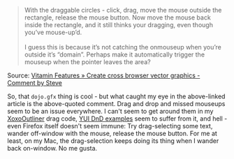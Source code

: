 <blockquote cite="http://www.thinkvitamin.com/features/design/create-cross-browser-vector-graphics#comment-34453">With the draggable circles - click, drag, move the mouse outside the rectangle, release the mouse button. Now move the mouse back inside the rectangle, and it still thinks your dragging, even though you’ve mouse-up’d.<br /><br />I guess this is because it’s not catching the onmouseup when you’re outside it’s “domain”. Perhaps make it automatically trigger the mouseup when the pointer leaves the area?</blockquote><div class="quotesource">Source: <a href="http://www.thinkvitamin.com/features/design/create-cross-browser-vector-graphics#comment-34453">Vitamin Features » Create cross browser vector graphics - Comment by Steve</a></div>

So, that <code>dojo.gfx</code> thing is cool - but what caught my eye in the above-linked article is the above-quoted comment.  Drag and drop and missed mouseups seem to be an issue everywhere.  I can't seem to get around them in my [XoxoOutliner](http://decafbad.com/trac/wiki/XoxoOutliner) drag code, [YUI DnD examples](http://developer.yahoo.com/yui/examples/dragdrop/drag.html?mode=dist) seem to suffer from it, and hell - even Firefox itself doesn't seem immune:  Try drag-selecting some text, wander off-window with the mouse, release the mouse button.  For me at least, on my Mac, the drag-selection keeps doing its thing when I wander back on-window.   No me gusta.

